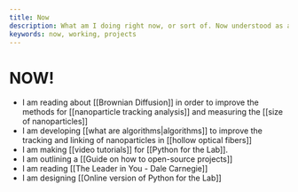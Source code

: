 ```yaml
---
title: Now
description: What am I doing right now, or sort of. Now understood as a continuum and not as an instant.
keywords: now, working, projects
---
```

# NOW!
- I am reading about [[Brownian Diffusion]] in order to improve the methods for [[nanoparticle tracking analysis]] and measuring the [[size of nanoparticles]]
- I am developing [[what are algorithms|algorithms]] to improve the tracking and linking of nanoparticles in [[hollow optical fibers]]
- I am making [[video tutorials]] for [[Python for the Lab]]. 
- I am outlining a [[Guide on how to open-source projects]]
- I am reading [[The Leader in You - Dale Carnegie]]
- I am designing [[Online version of Python for the Lab]]